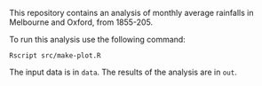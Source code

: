 This repository contains an analysis of monthly average rainfalls in Melbourne and Oxford, from 1855-205.

To run this analysis use the following command:

```
Rscript src/make-plot.R
```

The input data is in `data`. The results of the analysis are in `out`.
